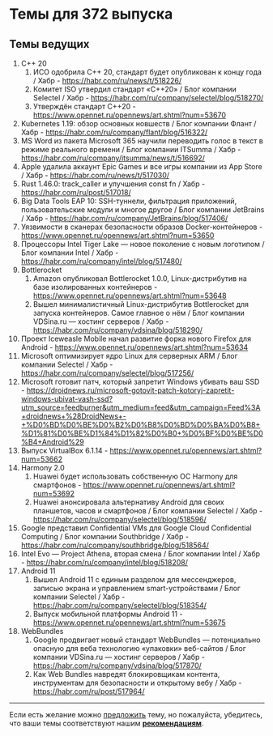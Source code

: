 # Темы для 372 выпуска

## Темы ведущих

1. С++ 20
    1. ИСО одобрила С++ 20, стандарт будет опубликован к концу года / Хабр - https://habr.com/ru/news/t/518226/
    1. Комитет ISO утвердил стандарт «C++20» / Блог компании Selectel / Хабр - https://habr.com/ru/company/selectel/blog/518270/
    1. Утверждён стандарт C++20 - https://www.opennet.ru/opennews/art.shtml?num=53670
1. Kubernetes 1.19: обзор основных новшеств / Блог компании Флант / Хабр - https://habr.com/ru/company/flant/blog/516322/
1. MS Word из пакета Microsoft 365 научили переводить голос в текст в режиме реального времени / Блог компании ITSumma / Хабр - https://habr.com/ru/company/itsumma/news/t/516692/
1. Apple удалила аккаунт Epic Games и все игры компании из App Store / Хабр - https://habr.com/ru/news/t/517030/
1. Rust 1.46.0: track_caller и улучшения const fn / Хабр - https://habr.com/ru/post/517018/
1. Big Data Tools EAP 10: SSH-туннели, фильтрация приложений, пользовательские модули и многое другое / Блог компании JetBrains / Хабр - https://habr.com/ru/company/JetBrains/blog/517406/
1. Уязвимости в сканерах безопасности образов Docker-контейнеров - https://www.opennet.ru/opennews/art.shtml?num=53650
1. Процессоры Intel Tiger Lake — новое поколение с новым логотипом / Блог компании Intel / Хабр - https://habr.com/ru/company/intel/blog/517480/
1. Bottlerocket
    1. Amazon опубликовал Bottlerocket 1.0.0, Linux-дистрибутив на базе изолированных контейнеров - https://www.opennet.ru/opennews/art.shtml?num=53648
    1. Вышел минималистичный Linux-дистрибутив Bottlerocket для запуска контейнеров. Самое главное о нём / Блог компании VDSina.ru — хостинг серверов / Хабр - https://habr.com/ru/company/vdsina/blog/518290/
1. Проект Iceweasle Mobile начал развитие форка нового Firefox для Android - https://www.opennet.ru/opennews/art.shtml?num=53634
1. Microsoft оптимизирует ядро Linux для серверных ARM / Блог компании Selectel / Хабр - https://habr.com/ru/company/selectel/blog/517256/
1. Microsoft готовит патч, который запретит Windows убивать ваш SSD - https://droidnews.ru/microsoft-gotovit-patch-kotoryj-zapretit-windows-ubivat-vash-ssd?utm_source=feedburner&utm_medium=feed&utm_campaign=Feed%3A+droidnews+%28DroidNews+-+%D0%BD%D0%BE%D0%B2%D0%B8%D0%BD%D0%BA%D0%B8+%D1%81%D0%BE%D1%84%D1%82%D0%B0+%D0%BF%D0%BE%D0%B4+Android%29
1. Выпуск VirtualBox 6.1.14 - https://www.opennet.ru/opennews/art.shtml?num=53662
1. Harmony 2.0
    1. Huawei будет использовать собственную ОС Harmony для смартфонов - https://www.opennet.ru/opennews/art.shtml?num=53692
    1. Huawei анонсировала альтернативу Android для своих планшетов, часов и смартфонов / Блог компании Selectel / Хабр - https://habr.com/ru/company/selectel/blog/518596/
1. Google представил Confidential VMs для Google Cloud Confidential Computing / Блог компании Southbridge / Хабр - https://habr.com/ru/company/southbridge/blog/518564/
1. Intel Evo — Project Athena, вторая смена / Блог компании Intel / Хабр - https://habr.com/ru/company/intel/blog/518208/
1. Android 11
    1. Вышел Android 11 с единым разделом для мессенджеров, записью экрана и управлением smart-устройствами / Блог компании Selectel / Хабр - https://habr.com/ru/company/selectel/blog/518354/
    1. Выпуск мобильной платформы Android 11 - https://www.opennet.ru/opennews/art.shtml?num=53675
1. WebBundles
    1. Google продвигает новый стандарт WebBundles — потенциально опасную для веба технологию «упаковки» веб-сайтов / Блог компании VDSina.ru — хостинг серверов / Хабр - https://habr.com/ru/company/vdsina/blog/517870/
    1. Как Web Bundles навредят блокировщикам контента, инструментам для безопасности и открытому вебу / Хабр - https://habr.com/ru/post/517964/

---

Если есть желание можно [предложить](themes_from_listeners.md) тему, но пожалуйста, убедитесь, что ваши темы соответствуют нашим **[рекомендациям](Recommendations_for_the_proposed_topics.md)**.
